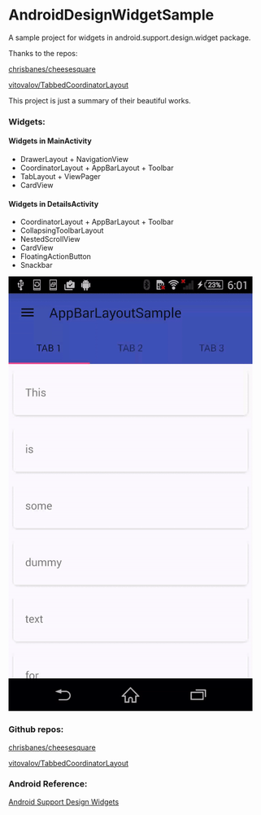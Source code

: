 # AndroidDesignWidgetSample
A sample project for widgets in android.support.design.widget package.

Thanks to the repos:

[chrisbanes/cheesesquare](https://github.com/chrisbanes/cheesesquare)

[vitovalov/TabbedCoordinatorLayout](https://github.com/vitovalov/TabbedCoordinatorLayout)

This project is just a summary of their beautiful works.


### Widgets:
#### Widgets in MainActivity
* DrawerLayout + NavigationView
* CoordinatorLayout + AppBarLayout + Toolbar
* TabLayout + ViewPager
* CardView

#### Widgets in DetailsActivity
* CoordinatorLayout + AppBarLayout + Toolbar
* CollapsingToolbarLayout
* NestedScrollView
* CardView
* FloatingActionButton
* Snackbar


![img](images/screen-video.gif)


### Github repos:

[chrisbanes/cheesesquare](https://github.com/chrisbanes/cheesesquare)

[vitovalov/TabbedCoordinatorLayout](https://github.com/vitovalov/TabbedCoordinatorLayout)


### Android Reference:
[Android Support Design Widgets](http://developer.android.com/reference/android/support/design/widget/package-summary.html)  